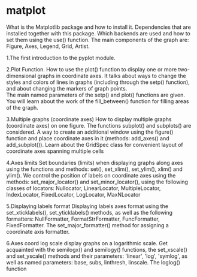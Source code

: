 # matplot

What is the Matplotlib package and how to install it. Dependencies that are installed together with this package. 
Which backends are used and how to set them using the use() function. 
The main components of the graph are: Figure, Axes, Legend, Grid, Artist.

1.The first introduction to the pyplot module.

2.Plot Function.
   How to use the plot() function to display one or more two-dimensional graphs in coordinate axes. 
   It talks about ways to change the styles and colors of lines in graphs (including through the setp() function),
   and about changing the markers of graph points.  
   The main named parameters of the setp() and plot() functions are given.
   You will learn about the work of the fill_between() function for filling areas of the graph.

3.Multiple graphs (coordinate axes)
   How to display multiple graphs (coordinate axes) on one figure.
   The functions subplot() and subplots() are considered.
   A way to create an additional window using the figure() function and place coordinate axes in it 
   (methods: add_axes() and add_subplot()). Learn about the GridSpec class
   for convenient layout of coordinate axes spanning multiple cells

4.Axes limits
    Set boundaries (limits) when displaying graphs along axes using the functions and methods: 
    set(), set_xlim(), set_ylim(), xlim() and ylim().
    We control the position of labels on coordinate axes using the methods: set_major_locator() and set_minor_locator(),
    using the following classes of locators: Nullocator, LinearLocator, MultipleLocator, IndexLocator,
    FixedLocator, LogLocator, MaxNLocator

5.Displaying labels format
  Displaying labels  axes format using the set_xticklabels(), set_yticklabels() methods,
  as well as the following formatters: NullFormatter, FormatStrFormatter, FuncFormatter, FixedFormatter.
  The set_major_formatter() method for assigning a coordinate axis formatter.


6.Axes coord log scale
  display graphs on a logarithmic scale. Get acquainted with the semilogx() and semilogy() functions,
  the set_xscale() and set_yscale() methods and their parameters: 'linear', 'log', 'symlog', 
  as well as named parameters: base, subs, linthresh, linscale. The loglog() function






















